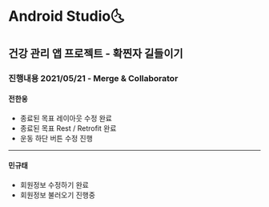 # Android Studio:last_quarter_moon_with_face:

## 건강 관리 앱 프로젝트 - 확찐자 길들이기


### 진행내용 2021/05/21 - Merge & Collaborator
#### 전한웅

- 종료된 목표 레이아웃 수정 완료
- 종료된 목표 Rest / Retrofit 완료
- 운동 하단 버튼 수정 진행

------

#### 민규태

- 회원정보 수정하기 완료
- 회원정보 불러오기 진행중

